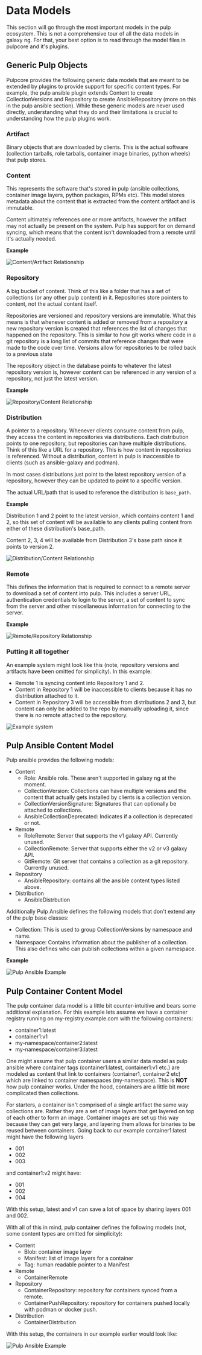 # Data Models

This section will go through the most important models in the pulp ecosystem. This is not a comprehensive tour of all the data models in galaxy ng. For that, your best option is to read through the model files in pulpcore and it's plugins.

## Generic Pulp Objects

Pulpcore provides the following generic data models that are meant to be extended by plugins to provide support for specific content types. For example, the pulp ansible plugin extends Content to create CollectionVersions and Repository to create AnsibleRepository (more on this in the pulp ansible section). While these generic models are never used directly, understanding what they do and their limitations is crucial to understanding how the pulp plugins work.

### Artifact

Binary objects that are downloaded by clients. This is the actual software (collection tarballs, role tarballs, container image binaries, python wheels) that pulp stores.

### Content

This represents the software that's stored in pulp (ansible collections, container image layers, python packages, RPMs etc). This model stores metadata about the content that is extracted from the content artifact and is immutable.

Content ultimately references one or more artifacts, however the artifact may not actually be present on the system. Pulp has support for on demand syncing, which means that the content isn't downloaded from a remote until it's actually needed.

**Example**

<!-- Diagram source can be found in diagrams/model-diagrams.excalidraw and can be edited on https://excalidraw.com/ -->
![Content/Artifact Relationship](diagrams/content-artifact-diagram.png)

### Repository

A big bucket of content. Think of this like a folder that has a set of collections (or any other pulp content) in it. Repositories store pointers to content, not the actual content itself.

Repositories are versioned and repository versions are immutable. What this means is that whenever content is added or removed from a repository a new repository version is created that references the list of changes that happened on the repository. This is similar to how git works where code in a git repository is a long list of commits that reference changes that were made to the code over time. Versions allow for repositories to be rolled back to a previous state

The repository object in the database points to whatever the latest repository version is, however content can be referenced in any version of a repository, not just the latest version.

**Example**

<!-- Diagram source can be found in diagrams/model-diagrams.excalidraw and can be edited on https://excalidraw.com/ -->
![Repository/Content Relationship](diagrams/repository-content-relationship.png)

### Distribution

A pointer to a repository. Whenever clients consume content from pulp, they access the content in repositories via distributions. Each distribution points to one repository, but repositories can have multiple distributions. Think of this like a URL for a repository. This is how content in repositories is referenced. Without a distribution, content in pulp is inaccessible to clients (such as ansible-galaxy and podman).

In most cases distributions just point to the latest repository version of a repository, however they can be updated to point to a specific version.

The actual URL/path that is used to reference the distribution is `base_path`.

**Example**

Distribution 1 and 2 point to the latest version, which contains content 1 and 2, so this set of content will be available to any clients pulling content from either of these distribution's base_path.

Content 2, 3, 4 will be available from Distribution 3's base path since it points to version 2.

<!-- Diagram source can be found in diagrams/model-diagrams.excalidraw and can be edited on https://excalidraw.com/ -->
![Distribution/Content Relationship](diagrams/distrbution-content-relationship.png)

### Remote

This defines the information that is required to connect to a remote server to download a set of content into pulp. This includes a server URL, authentication credentials to login to the server, a set of content to sync from the server and other miscellaneous information for connecting to the server.

**Example**

<!-- Diagram source can be found in diagrams/model-diagrams.excalidraw and can be edited on https://excalidraw.com/ -->
![Remote/Repository Relationship](diagrams/repository-remote-relationship.png)

### Putting it all together

An example system might look like this (note, repository versions and artifacts have been omitted for simplicity). In this example:

- Remote 1 is syncing content into Repository 1 and 2.
- Content in Repository 1 will be inaccessible to clients because it has no distribution attached to it.
- Content in Repository 3 will be accessible from distributions 2 and 3, but content can only be added to the repo by manually uploading it, since there is no remote attached to the repository.

<!-- Diagram source can be found in diagrams/model-diagrams.excalidraw and can be edited on https://excalidraw.com/ -->
![Example system](diagrams/example-system.png)

## Pulp Ansible Content Model

Pulp ansible provides the following models:

- Content
    - Role: Ansible role. These aren't supported in galaxy ng at the moment.
    - CollectionVersion: Collections can have multiple versions and the content that actually gets installed by clients is a collection version.
    - CollectionVersionSignature: Signatures that can optionally be attached to collections.
    - AnsibleCollectionDeprecated: Indicates if a collection is deprecated or not.
- Remote
    - RoleRemote: Server that supports the v1 galaxy API. Currently unused.
    - CollectionRemote: Server that supports either the v2 or v3 galaxy API.
    - GitRemote: Git server that contains a collection as a git repository. Currently unused.
- Repository
    - AnsibleRepository: contains all the ansible content types listed above.
- Distribution
    - AnsibleDistrbution

Additionally Pulp Ansible defines the following models that don't extend any of the pulp base classes:

- Collection: This is used to group CollectionVersions by namespace and name.
- Namespace: Contains information about the publisher of a collection. This also defines who can publish collections within a given namespace.

**Example**

<!-- Diagram source can be found in diagrams/model-diagrams.excalidraw and can be edited on https://excalidraw.com/ -->
![Pulp Ansible Example](diagrams/pulp-ansible.png)

## Pulp Container Content Model

The pulp container data model is a little bit counter-intuitive and bears some additional explanation. For this example lets assume we have a container registry running on my-registry.example.com with the following containers:

- container1:latest
- container1:v1
- my-namespace/container2:latest
- my-namespace/container3:latest

One might assume that pulp container users a similar data model as pulp ansible where container tags (container1:latest, container1:v1 etc.) are modeled as content that link to containers (container1, container2 etc) which are linked to container namespaces (my-namespace). This is **NOT** how pulp container works. Under the hood, containers are a little bit more complicated then collections.

For starters, a container isn't comprised of a single artifact the same way collections are. Rather they are a set of image layers that get layered on top of each other to form an image. Container images are set up this way because they can get very large, and layering them allows for binaries to be reused between containers. Going back to our example container1:latest might have the following layers

- 001
- 002
- 003

and container1:v2 might have:

- 001
- 002
- 004

With this setup, latest and v1 can save a lot of space by sharing layers 001 and 002.

With all of this in mind, pulp container defines the following models (not, some content types are omitted for simplicity):

- Content
    - Blob: container image layer
    - Manifest: list of image layers for a container
    - Tag: human readable pointer to a Manifest
- Remote
    - ContainerRemote
- Repository
    - ContainerRepository: repository for containers synced from a remote.
    - ContainerPushRepository: repository for containers pushed locally with podman or docker push.
- Distribution
    - ContainerDistrbution

With this setup, the containers in our example earlier would look like:

<!-- Diagram source can be found in diagrams/model-diagrams.excalidraw and can be edited on https://excalidraw.com/ -->
![Pulp Ansible Example](diagrams/pulp-container.png)
